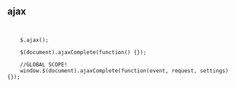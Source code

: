 ##  ajax

<pre><code class="javascript">
	
	$.ajax();
	
	$(document).ajaxComplete(function() {});

	//GLOBAL SCOPE!
	window.$(document).ajaxComplete(function(event, request, settings) {});

</code></pre>
